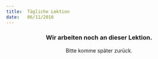 ```yaml
---
title:  Tägliche Lektion
date:   06/11/2016
---
```


### <center>Wir arbeiten noch an dieser Lektion.</center>
<center>Bitte komme später zurück.</center>